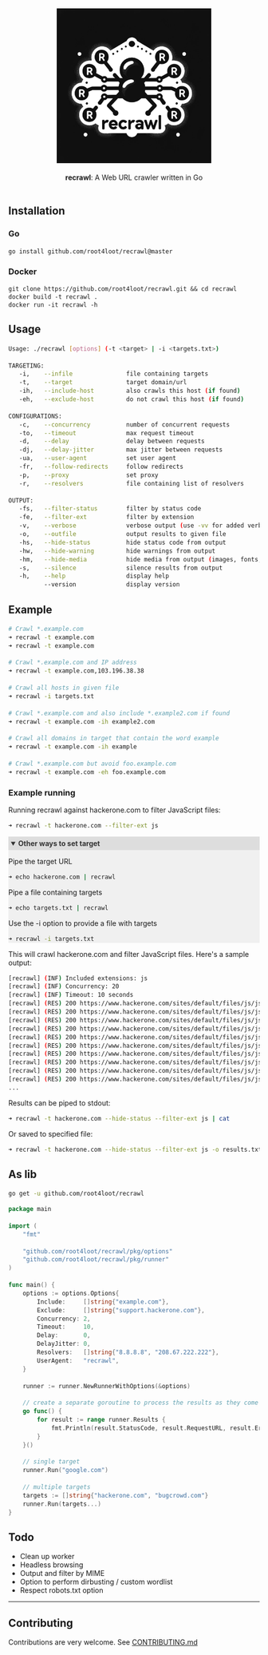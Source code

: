 <br>
<div align="center">
  <br>
  <img src="assets/logo.png" alt="recrawl logo" width="310">
</div>

<br>

<div align="center">
   <strong>recrawl</strong>: A Web URL crawler written in Go
</div>

<br>

## Installation

### Go
```
go install github.com/root4loot/recrawl@master
```

### Docker
```
git clone https://github.com/root4loot/recrawl.git && cd recrawl
docker build -t recrawl .
docker run -it recrawl -h
```

## Usage
```sh
Usage: ./recrawl [options] (-t <target> | -i <targets.txt>)

TARGETING:
   -i,    --infile               file containing targets                               (one per line)      
   -t,    --target               target domain/url                                     (comma-separated)   
   -ih,   --include-host         also crawls this host (if found)                      (comma-separated)   
   -eh,   --exclude-host         do not crawl this host (if found)                     (comma-separated)   

CONFIGURATIONS:
   -c,    --concurrency          number of concurrent requests                         (Default: 20)
   -to,   --timeout              max request timeout                                   (Default: 10 seconds)
   -d,    --delay                delay between requests                                (Default: 0 milliseconds)
   -dj,   --delay-jitter         max jitter between requests                           (Default: 0 milliseconds)
   -ua,   --user-agent           set user agent                                        (Default: Mozilla/5.0)
   -fr,   --follow-redirects     follow redirects                                      (Default: true)
   -p,    --proxy                set proxy                                             (Default: none)
   -r,    --resolvers            file containing list of resolvers                     (Default: System DNS)

OUTPUT:
   -fs,   --filter-status        filter by status code                                 (comma-separated)   
   -fe,   --filter-ext           filter by extension                                   (comma-separated)   
   -v,    --verbose              verbose output (use -vv for added verbosity)                              
   -o,    --outfile              output results to given file
   -hs,   --hide-status          hide status code from output
   -hw,   --hide-warning         hide warnings from output
   -hm,   --hide-media           hide media from output (images, fonts, etc.)
   -s,    --silence              silence results from output
   -h,    --help                 display help
          --version              display version
```

## Example

```sh
# Crawl *.example.com
➜ recrawl -t example.com
➜ recrawl -t example.com

# Crawl *.example.com and IP address
➜ recrawl -t example.com,103.196.38.38

# Crawl all hosts in given file
➜ recrawl -i targets.txt

# Crawl *.example.com and also include *.example2.com if found
➜ recrawl -t example.com -ih example2.com

# Crawl all domains in target that contain the word example
➜ recrawl -t example.com -ih example

# Crawl *.example.com but avoid foo.example.com
➜ recrawl -t example.com -eh foo.example.com
```

### Example running

Running recrawl against hackerone.com to filter JavaScript files:

```sh
➜ recrawl -t hackerone.com --filter-ext js
```

<details open style="background-color: #f0f0f0;">
<summary style="font-weight: bold; color: #333; background-color: #ddd; padding: 5px;">Other ways to set target</summary>

Pipe the target URL
```sh
➜ echo hackerone.com | recrawl
```

Pipe a file containing targets 
```sh
➜ echo targets.txt | recrawl
```

Use the -i option to provide a file with targets
```sh
➜ recrawl -i targets.txt
```
</details>


This will crawl hackerone.com and filter JavaScript files. Here's a sample output:

```sh
[recrawl] (INF) Included extensions: js
[recrawl] (INF) Concurrency: 20
[recrawl] (INF) Timeout: 10 seconds
[recrawl] (RES) 200 https://www.hackerone.com/sites/default/files/js/js_EOrKavGmjAkpIaCW_cpGJ240OpVZev_5NI-WGIx5URg.js
[recrawl] (RES) 200 https://www.hackerone.com/sites/default/files/js/js_5JbqBIuSpSQJk1bRx1jnlE-pARPyPPF5H07tKLzNC80.js
[recrawl] (RES) 200 https://www.hackerone.com/sites/default/files/js/js_a7_tjanmGpd_aITZ38ofV8QT2o2axkGnWqPwKna1Wf0.js
[recrawl] (RES) 200 https://www.hackerone.com/sites/default/files/js/js_xF9mKu6OVNysPMy7w3zYTWNPFBDlury_lEKDCfRuuHs.js
[recrawl] (RES) 200 https://www.hackerone.com/sites/default/files/js/js_coYiv6lRieZN3l0IkRYgmvrMASvFk2BL-jdq5yjFbGs.js
[recrawl] (RES) 200 https://www.hackerone.com/sites/default/files/js/js_Z1eePR_Hbt8TCXBt3JlFoTBdW2k9-IFI3f96O21Dwdw.js
[recrawl] (RES) 200 https://www.hackerone.com/sites/default/files/js/js_LEbRIvnUToqIQrjG9YpPgaIHK6o77rKVGouOaWLGI5k.js
[recrawl] (RES) 200 https://www.hackerone.com/sites/default/files/js/js_ol7H2KkxPxe7E03XeuZQO5qMcg0RpfSOgrm_Kg94rOs.js
[recrawl] (RES) 200 https://www.hackerone.com/sites/default/files/js/js_p5BLPpvjnAGGBCPUsc4EmBUw9IUJ0jMj-QY_1ZpOKG4.js
[recrawl] (RES) 200 https://www.hackerone.com/sites/default/files/js/js_V5P0-9GKw8QQe-7oWrMD44IbDva6o8GE-cZS7inJr-g.js
...
```

Results can be piped to stdout:

```sh
➜ recrawl -t hackerone.com --hide-status --filter-ext js | cat
```

Or saved to specified file:

```sh
➜ recrawl -t hackerone.com --hide-status --filter-ext js -o results.txt
```

## As lib
```sh
go get -u github.com/root4loot/recrawl
```

```go
package main

import (
	"fmt"

	"github.com/root4loot/recrawl/pkg/options"
	"github.com/root4loot/recrawl/pkg/runner"
)

func main() {
	options := options.Options{
		Include:     []string{"example.com"},
		Exclude:     []string{"support.hackerone.com"},
		Concurrency: 2,
		Timeout:     10,
		Delay:       0,
		DelayJitter: 0,
		Resolvers:   []string{"8.8.8.8", "208.67.222.222"},
		UserAgent:   "recrawl",
	}

	runner := runner.NewRunnerWithOptions(&options)

	// create a separate goroutine to process the results as they come in
	go func() {
		for result := range runner.Results {
			fmt.Println(result.StatusCode, result.RequestURL, result.Error)
		}
	}()

	// single target
	runner.Run("google.com")

	// multiple targets
	targets := []string{"hackerone.com", "bugcrowd.com"}
	runner.Run(targets...)
}

```

## Todo

- Clean up worker
- Headless browsing
- Output and filter by MIME
- Option to perform dirbusting / custom wordlist
- Respect robots.txt option

---

## Contributing

Contributions are very welcome. See [CONTRIBUTING.md](CONTRIBUTING.md)
